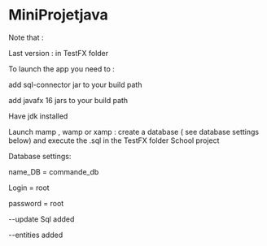# MiniProjetjava

Note that : 

Last version : in TestFX folder

To launch the app you need to :

add sql-connector jar to your build path

add javafx 16 jars to your build path

Have jdk installed

Launch mamp , wamp or xamp  : create a database ( see database settings below)
and execute the .sql in the TestFX folder
School project 


Database settings:

name_DB   = commande_db


Login     = root


password  = root



--update 
Sql added

--entities 
added
